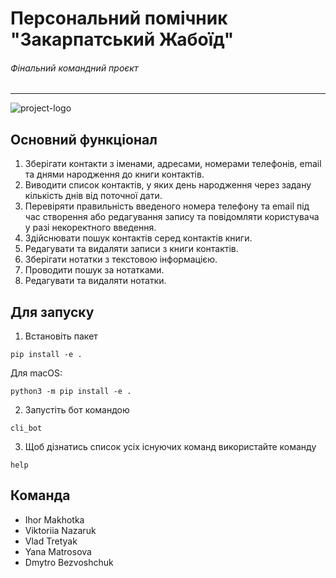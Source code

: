# Персональний помічник "Закарпатський Жабоїд"

###### Фінальний командний проєкт

---

![project-logo](https://life.ko.net.ua/wp-content/uploads/2018/06/19510159-468025286898484-4887208019540514719-n-5c-1.jpg)

## Основний функцiонал

1. Зберігати контакти з іменами, адресами, номерами телефонів, email та днями народження до книги контактів.
2. Виводити список контактів, у яких день народження через задану кількість днів від поточної дати.
3. Перевіряти правильність введеного номера телефону та email під час створення або редагування запису та повідомляти користувача у разі некоректного введення.
4. Здійснювати пошук контактів серед контактів книги.
5. Редагувати та видаляти записи з книги контактів.
6. Зберігати нотатки з текстовою інформацією.
7. Проводити пошук за нотатками.
8. Редагувати та видаляти нотатки.

## Для запуску

1. Встановіть пакет

```
pip install -e .
```

Для macOS:

```
python3 -m pip install -e .
```

2. Запустіть бот командою

```
cli_bot
```

3. Щоб дізнатись список усіх існуючих команд використайте команду

```
help
```

## Команда

- Ihor Makhotka
- Viktoriia Nazaruk
- Vlad Tretyak
- Yana Matrosova
- Dmytro Bezvoshchuk

